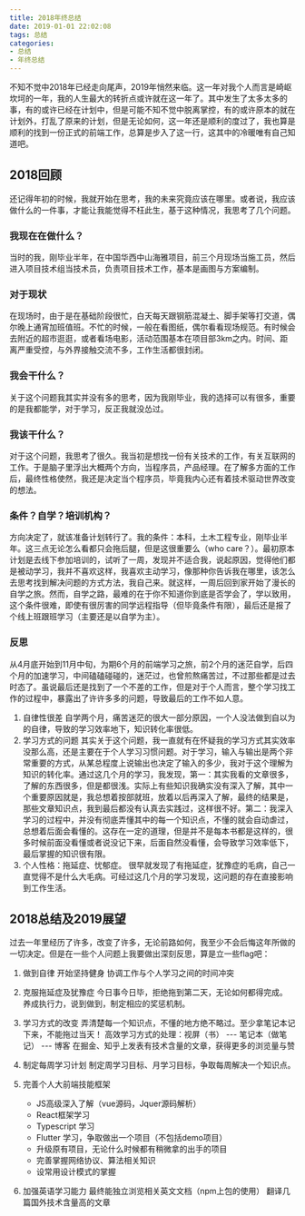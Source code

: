 ```yaml
---
title: 2018年终总结
date: 2019-01-01 22:02:08
tags: 总结
categories: 
- 总结
- 年终总结
---
```


不知不觉中2018年已经走向尾声，2019年悄然来临。这一年对我个人而言是崎岖坎坷的一年，我的人生最大的转折点或许就在这一年了。其中发生了太多太多的事，有的或许已经在计划中，但是可能不知不觉中脱离掌控，有的或许原本的就在计划外，打乱了原来的计划，但是无论如何，这一年还是顺利的度过了，我也算是顺利的找到一份正式的前端工作，总算是步入了这一行，这其中的冷暖唯有自己知道吧。

## 2018回顾

还记得年初的时候，我就开始在思考，我的未来究竟应该在哪里。或者说，我应该做什么的一件事，才能让我能觉得不枉此生，基于这种情况，我思考了几个问题。

### 我现在在做什么？

当时的我，刚毕业半年，在中国华西中山海雅项目，前三个月现场当施工员，然后进入项目技术组当技术员，负责项目技术工作，基本是画图与方案编制。

### 对于现状

在现场时，由于是在基础阶段很忙，白天每天跟钢筋混凝土、脚手架等打交道，偶尔晚上通宵加班值班。不忙的时候，一般在看图纸，偶尔看看现场规范。有时候会去附近的超市逛逛，或者看场电影，活动范围基本在项目部3km之内。时间、距离严重受控，与外界接触交流不多，工作生活都很封闭。

### 我会干什么？

关于这个问题我其实并没有多的思考，因为我刚毕业，我的选择可以有很多，重要的是我都能学，对于学习，反正我就没怂过。

### 我该干什么？

对于这个问题，我思考了很久。我当初是想找一份有关技术的工作，有关互联网的工作。于是脑子里浮出大概两个方向，当程序员，产品经理。在了解多方面的工作后，最终性格使然，我还是决定当个程序员，毕竟我内心还有着技术驱动世界改变的想法。

### 条件？自学？培训机构？

方向决定了，就该准备计划转行了。我的条件：本科，土木工程专业，刚毕业半年。这三点无论怎么看都只会拖后腿，但是这很重要么（who care？）。最初原本计划是去线下参加培训的，试听了一周，发现并不适合我，说起原因，觉得他们都是被动学习，我并不喜欢这样，我喜欢主动学习，像那种你告诉我在哪里，该怎么去思考找到解决问题的方式方法，我自己来。就这样，一周后回到家开始了漫长的自学之旅。然而，自学之路，最难的在于你不知道你到底是否学会了，学以致用，这个条件很难，即使有很厉害的同学远程指导（但毕竟条件有限），最后还是报了个线上班跟班学习（主要还是以自学为主）。

### 反思

从4月底开始到11月中旬，为期6个月的前端学习之旅，前2个月的迷茫自学，后四个月的加速学习，中间磕磕碰碰的，迷茫过，也曾煎熬痛苦过，不过那些都是过去时态了。虽说最后还是找到了一个不差的工作，但是对于个人而言，整个学习找工作的过程中，暴露出了许许多多的问题，导致最后的工作不如人意。

1. 自律性很差
    自学两个月，痛苦迷茫的很大一部分原因，一个人没法做到自以为的自律，导致的学习效率地下，知识转化率很低。
2. 学习方式的问题
    其实关于这个问题，我一直就有在怀疑我的学习方式其实效率没那么高，还是主要在于个人学习习惯问题。对于学习，输入与输出是两个非常重要的方式，从某总程度上说输出也决定了输入的多少，我对于这个理解为知识的转化率。通过这几个月的学习，我发现，第一：其实我看的文章很多，了解的东西很多，但是都很浅。实际上有些知识我确实没有深入了解，其中一个重要原因就是，我总想着按部就班，放着以后再深入了解，最终的结果是，那些文章知识点，我到最后都没有认真去实践过，这样很不好。第二：我深入学习的过程中，并没有彻底弄懂其中的每一个知识点，不懂的就会自动虐过，总想着后面会看懂的。这存在一定的道理，但是并不是每本书都是这样的，很多时候前面没看懂或者说没记下来，后面自然没看懂，会导致学习效率低下，最后掌握的知识很有限。
3. 个人性格：拖延症、忧郁症。
    很早就发现了有拖延症，犹豫症的毛病，自己一直觉得不是什么大毛病。可经过这几个月的学习发现，这问题的存在直接影响到工作生活。

## 2018总结及2019展望

过去一年里经历了许多，改变了许多，无论前路如何，我至少不会后悔这年所做的一切决定。但是在一些个人问题上我要做出深刻反思，算是立一些flag吧：

1. 做到自律
    开始坚持健身
    协调工作与个人学习之间的时间冲突

2. 克服拖延症及犹豫症
    今日事今日毕，拒绝拖到第二天，无论如何都得完成。
    养成执行力，说到做到，制定相应的奖惩机制。

3. 学习方式的改变
    弄清楚每一个知识点，不懂的地方绝不略过。至少拿笔记本记下来，不能拖过当天！
    高效学习方式的处理：视屏（书） ---  笔记本（做笔记） ---  博客
    在掘金、知乎上发表有技术含量的文章，获得更多的浏览量与赞

4. 制定每周学习计划
    制定周学习目标、月学习目标，争取每周解决一个知识点。

5. 完善个人大前端技能框架
    * JS高级深入了解（vue源码，Jquer源码解析）
    * React框架学习
    * Typescript 学习
    * Flutter 学习，争取做出一个项目（不包括demo项目）
    * 升级原有项目，无论什么时候都有稍微拿的出手的项目
    * 完善掌握网络协议、算法相关知识
    * 设常用设计模式的掌握

6. 加强英语学习能力
    最终能独立浏览相关英文文档（npm上包的使用）
    翻译几篇国外技术含量高的文章